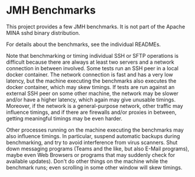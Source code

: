# JMH Benchmarks

This project provides a few JMH benchmarks. It is not part of the Apache MINA sshd binary distribution.

For details about the benchmarks, see the individual READMEs.

Note that benchmarking or timing individual SSH or SFTP operations is difficult because there are always
at least two servers and a network connection in between involved. Some tests run an SSH peer in a local
docker container. The network connection is fast and has a very low latency, but the machine executing
the benchmarks also executes the docker container, which may skew timings. If tests are run against an
external SSH peer on some other machine, the network may be slower and/or have a higher latency, which
again may give unusable timings. Moreover, if the network is a general-purpose network, other traffic may
influence timings, and if there are firewalls and/or proxies in between, getting meaningful timings may
be even harder.

Other processes running on the machine executing the benchmarks may also influence timings. In
particular, suspend automatic backups during benchmarking, and try to avoid interference from virus
scanners. Shut down messaging programs (Teams and the like, but also E-Mail programs), maybe even Web
Browsers or programs that may suddenly check for available updates). Don't do other things on the
machine while the benchmark runs; even scrolling in some other window will skew timings.
